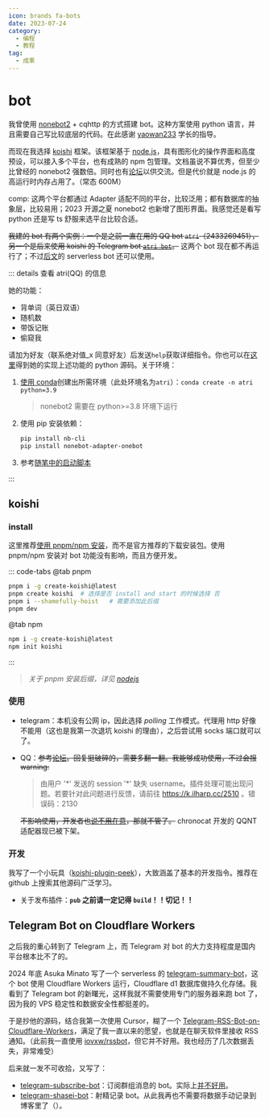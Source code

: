 ```yaml
---
icon: brands fa-bots
date: 2023-07-24
category:
  - 编程
  - 教程
tag:
  - 成果
---
```


# bot

我曾使用 [nonebot2](https://nonebot.dev/) + cqhttp 的方式搭建 bot。这种方案使用 python 语言，并且需要自己写比较底层的代码。在此感谢 [yaowan233](https://github.com/yaowan233) 学长的指导。

而现在我选择 [koishi](https://koishi.chat/zh-CN/) 框架。该框架基于 [node.js](./nodejs.md)，具有图形化的操作界面和高度预设，可以接入多个平台，也有成熟的 npm 包管理。文档虽说不算优秀，但至少比曾经的 nonebot2 强数倍。同时也有[论坛](https://forum.koishi.xyz/)以供交流。但是代价就是 node.js 的高运行时内存占用了。（常态 600M）

comp: 这两个平台都通过 Adapter 适配不同的平台，比较泛用；都有数据库的抽象层，比较易用；2023 开源之夏 nonebot2 也新增了图形界面。我感觉还是看写 python 还是写 ts 舒服来选平台比较合适。

~~我建的 bot 有两个实例：一个是之前一直在用的 QQ bot `atri`（2433269451），另一个是后来使用 koishi 的 Telegram bot [`atri bot`](https://t.me/atri_absx_bot)。~~ 这两个 bot 现在都不再运行了；不过[后文](#telegram-bot-on-cloudflare-workers)的 serverless bot 还可以使用。

::: details 查看 atri(QQ) 的信息

<ZoomedImg alt="atri" src="/images/farraginous/atri/atri.jpg" scale="40%" />

她的功能：

- 背单词（英日双语）
- 随机数
- 带饭记账
- 偷窥我

请加为好友（联系绝对值\_x 同意好友）后发送`help`获取详细指令。你也可以在[这里](https://github.com/lxl66566/primary-atri-bot-plugins)得到她的实现上述功能的 python 源码。关于环境：

1. [使用 conda](../coding/python.md#创建环境)创建出所需环境（此处环境名为`atri`）：`conda create -n atri python=3.9`
   > nonebot2 需要在 python>=3.8 环境下运行
2. 使用 pip 安装依赖：
   ```sh
   pip install nb-cli
   pip install nonebot-adapter-onebot
   ```
3. 参考[随笔中的启动脚本](../essay/2022.md#_20220506)

:::

## koishi

### install

这里推荐[使用 pnpm/npm 安装](https://koishi.chat/zh-CN/manual/starter/boilerplate.html)，而不是官方推荐的下载安装包。使用 pnpm/npm 安装对 bot 功能没有影响，而且方便开发。

::: code-tabs
@tab pnpm

```sh
pnpm i -g create-koishi@latest
pnpm create koishi  # 选择是否 install and start 的时候选择 否
pnpm i --shamefully-hoist   # 需要添加此后缀
pnpm dev
```

@tab npm

```sh
npm i -g create-koishi@latest
npm init koishi
```

:::

> _关于 pnpm 安装后缀，详见 [nodejs](./nodejs.md#神秘报错)_

### 使用

- telegram：本机没有公网 ip，因此选择 _polling_ 工作模式。代理用 http 好像不能用（这也是我第一次退坑 koishi 的理由），之后尝试用 socks 端口就可以了。
- QQ：~~参考[论坛](https://forum.koishi.xyz/t/topic/2502)。回复挺破碎的，需要多翻一翻。我能够成功使用，不过会报 warning:~~

  > 由用户 '\*' 发送的 session '\*' 缺失 username。插件处理可能出现问题。若要针对此问题进行反馈，请前往 <https://k.ilharp.cc/2510> 。错误码：2130

  ~~不影响使用，开发者也[说不用在意](https://forum.koishi.xyz/t/topic/2510/154)，那就不管了。~~
  chronocat 开发的 QQNT 适配器现已被下架。

### 开发

我写了一个小玩具（[koishi-plugin-peek](https://github.com/lxl66566/koishi-plugin-peek)），大致涵盖了基本的开发指令。推荐在 github 上搜索其他源码广泛学习。

- 关于发布插件：**`pub` 之前请一定记得 `build`！！切记！！**

## Telegram Bot on Cloudflare Workers

之后我的重心转到了 Telegram 上，而 Telegram 对 bot 的大力支持程度是国内平台根本比不了的。

2024 年底 Asuka Minato 写了一个 serverless 的 [telegram-summary-bot](https://github.com/asukaminato0721/telegram-summary-bot)，这个 bot 使用 Cloudflare Workers 运行，Cloudflare d1 数据库做持久化存储。我看到了 Telegram bot 的新曙光，这样我就不需要使用专门的服务器来跑 bot 了，因为我的 VPS 稳定性和数据安全性都挺差的。

于是抄他的源码，结合我第一次使用 Cursor，糊了一个 [Telegram-RSS-Bot-on-Cloudflare-Workers](https://github.com/lxl66566/Telegram-RSS-Bot-on-Cloudflare-Workers)，满足了我一直以来的愿望，也就是在聊天软件里接收 RSS 通知。（此前我一直使用 [iovxw/rssbot](https://github.com/iovxw/rssbot)，但它并不好用。我也经历了几次数据丢失，非常难受）

后来就一发不可收拾，又写了：

- [telegram-subscribe-bot](https://github.com/lxl66566/telegram-subscribe-bot)：订阅群组消息的 bot。实际上[并不好用](https://t.me/withabsolutex/2217)。
- [telegram-shasei-bot](https://github.com/lxl66566/telegram-shasei-bot)：射精记录 bot。从此我再也不需要将数据手动记录到博客里了（）。
